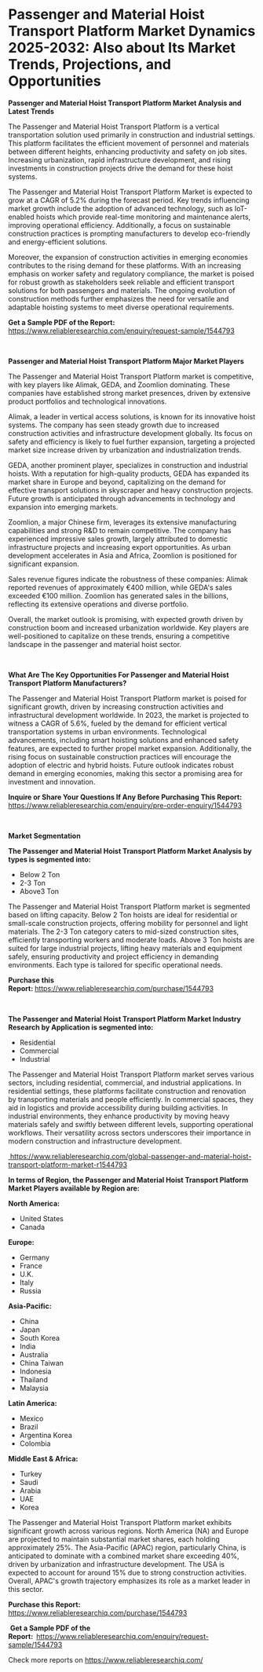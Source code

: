 <p><h1>Passenger and Material Hoist Transport Platform Market Dynamics 2025-2032: Also about Its Market Trends, Projections, and Opportunities</h1></p><p><strong>Passenger and Material Hoist Transport Platform Market Analysis and Latest Trends</strong></p>
<p><p>The Passenger and Material Hoist Transport Platform is a vertical transportation solution used primarily in construction and industrial settings. This platform facilitates the efficient movement of personnel and materials between different heights, enhancing productivity and safety on job sites. Increasing urbanization, rapid infrastructure development, and rising investments in construction projects drive the demand for these hoist systems.</p><p>The Passenger and Material Hoist Transport Platform Market is expected to grow at a CAGR of 5.2% during the forecast period. Key trends influencing market growth include the adoption of advanced technology, such as IoT-enabled hoists which provide real-time monitoring and maintenance alerts, improving operational efficiency. Additionally, a focus on sustainable construction practices is prompting manufacturers to develop eco-friendly and energy-efficient solutions.</p><p>Moreover, the expansion of construction activities in emerging economies contributes to the rising demand for these platforms. With an increasing emphasis on worker safety and regulatory compliance, the market is poised for robust growth as stakeholders seek reliable and efficient transport solutions for both passengers and materials. The ongoing evolution of construction methods further emphasizes the need for versatile and adaptable hoisting systems to meet diverse operational requirements.</p></p>
<p><strong>Get a Sample PDF of the Report:&nbsp;</strong> <a href="https://www.reliableresearchiq.com/enquiry/request-sample/1544793?utm_campaign=2315&utm_medium=2&utm_source=Github&utm_content=ia&utm_term=11042025&utm_id=passenger-and-material-hoist-transport-platform">https://www.reliableresearchiq.com/enquiry/request-sample/1544793</a></p>
<p>&nbsp;</p>
<p><strong>Passenger and Material Hoist Transport Platform Major Market Players</strong></p>
<p><p>The Passenger and Material Hoist Transport Platform market is competitive, with key players like Alimak, GEDA, and Zoomlion dominating. These companies have established strong market presences, driven by extensive product portfolios and technological innovations.</p><p>Alimak, a leader in vertical access solutions, is known for its innovative hoist systems. The company has seen steady growth due to increased construction activities and infrastructure development globally. Its focus on safety and efficiency is likely to fuel further expansion, targeting a projected market size increase driven by urbanization and industrialization trends.</p><p>GEDA, another prominent player, specializes in construction and industrial hoists. With a reputation for high-quality products, GEDA has expanded its market share in Europe and beyond, capitalizing on the demand for effective transport solutions in skyscraper and heavy construction projects. Future growth is anticipated through advancements in technology and expansion into emerging markets.</p><p>Zoomlion, a major Chinese firm, leverages its extensive manufacturing capabilities and strong R&D to remain competitive. The company has experienced impressive sales growth, largely attributed to domestic infrastructure projects and increasing export opportunities. As urban development accelerates in Asia and Africa, Zoomlion is positioned for significant expansion.</p><p>Sales revenue figures indicate the robustness of these companies: Alimak reported revenues of approximately €400 million, while GEDA's sales exceeded €100 million. Zoomlion has generated sales in the billions, reflecting its extensive operations and diverse portfolio.</p><p>Overall, the market outlook is promising, with expected growth driven by construction boom and increased urbanization worldwide. Key players are well-positioned to capitalize on these trends, ensuring a competitive landscape in the passenger and material hoist sector.</p></p>
<p>&nbsp;</p>
<p><strong>What Are The Key Opportunities For Passenger and Material Hoist Transport Platform Manufacturers?</strong></p>
<p><p>The Passenger and Material Hoist Transport Platform market is poised for significant growth, driven by increasing construction activities and infrastructural development worldwide. In 2023, the market is projected to witness a CAGR of 5.6%, fueled by the demand for efficient vertical transportation systems in urban environments. Technological advancements, including smart hoisting solutions and enhanced safety features, are expected to further propel market expansion. Additionally, the rising focus on sustainable construction practices will encourage the adoption of electric and hybrid hoists. Future outlook indicates robust demand in emerging economies, making this sector a promising area for investment and innovation.</p></p>
<p><strong>Inquire or Share Your Questions If Any Before Purchasing This Report:</strong> <a href="https://www.reliableresearchiq.com/enquiry/pre-order-enquiry/1544793?utm_campaign=2315&utm_medium=2&utm_source=Github&utm_content=ia&utm_term=11042025&utm_id=passenger-and-material-hoist-transport-platform">https://www.reliableresearchiq.com/enquiry/pre-order-enquiry/1544793</a></p>
<p>&nbsp;</p>
<p><strong>Market Segmentation</strong></p>
<p><strong>The Passenger and Material Hoist Transport Platform Market Analysis by types is segmented into:</strong></p>
<p><ul><li>Below 2 Ton</li><li>2-3 Ton</li><li>Above3 Ton</li></ul></p>
<p><p>The Passenger and Material Hoist Transport Platform market is segmented based on lifting capacity. Below 2 Ton hoists are ideal for residential or small-scale construction projects, offering mobility for personnel and light materials. The 2-3 Ton category caters to mid-sized construction sites, efficiently transporting workers and moderate loads. Above 3 Ton hoists are suited for large industrial projects, lifting heavy materials and equipment safely, ensuring productivity and project efficiency in demanding environments. Each type is tailored for specific operational needs.</p></p>
<p><strong>Purchase this Report:&nbsp;</strong><a href="https://www.reliableresearchiq.com/purchase/1544793?utm_campaign=2315&utm_medium=2&utm_source=Github&utm_content=ia&utm_term=11042025&utm_id=passenger-and-material-hoist-transport-platform">https://www.reliableresearchiq.com/purchase/1544793</a></p>
<p>&nbsp;</p>
<p><strong>The Passenger and Material Hoist Transport Platform Market Industry Research by Application is segmented into:</strong></p>
<p><ul><li>Residential</li><li>Commercial</li><li>Industrial</li></ul></p>
<p><p>The Passenger and Material Hoist Transport Platform market serves various sectors, including residential, commercial, and industrial applications. In residential settings, these platforms facilitate construction and renovation by transporting materials and people efficiently. In commercial spaces, they aid in logistics and provide accessibility during building activities. In industrial environments, they enhance productivity by moving heavy materials safely and swiftly between different levels, supporting operational workflows. Their versatility across sectors underscores their importance in modern construction and infrastructure development.</p></p>
<p><a href="https://www.reliableresearchiq.com/global-passenger-and-material-hoist-transport-platform-market-r1544793?utm_campaign=2315&utm_medium=2&utm_source=Github&utm_content=ia&utm_term=11042025&utm_id=passenger-and-material-hoist-transport-platform">&nbsp;https://www.reliableresearchiq.com/global-passenger-and-material-hoist-transport-platform-market-r1544793</a></p>
<p><strong>In terms of Region, the Passenger and Material Hoist Transport Platform Market Players available by Region are:</strong></p>
<p>
    <p> <strong> North America: </strong>
        <ul>
            <li>United States</li>
            <li>Canada</li>
        </ul>
        </p> 
    <p> <strong> Europe: </strong>
        <ul>
            <li>Germany</li>
            <li>France</li>
            <li>U.K.</li>
            <li>Italy</li>
            <li>Russia</li>
        </ul>
        </p> 
    <p> <strong> Asia-Pacific: </strong>
        <ul>
            <li>China</li>
            <li>Japan</li>
            <li>South Korea</li>
            <li>India</li>
            <li>Australia</li>
            <li>China Taiwan</li>
            <li>Indonesia</li>
            <li>Thailand</li>
            <li>Malaysia</li>
        </ul>
        </p> 
    <p> <strong> Latin America: </strong>
        <ul>
            <li>Mexico</li>
            <li>Brazil</li>
            <li>Argentina Korea</li>
            <li>Colombia</li>
        </ul>
        </p> 
    <p> <strong> Middle East & Africa: </strong>
        <ul>
            <li>Turkey</li>
            <li>Saudi</li>
            <li>Arabia</li>
            <li>UAE</li>
            <li>Korea</li>
        </ul>
    </p>
    </p>
<p><p>The Passenger and Material Hoist Transport Platform market exhibits significant growth across various regions. North America (NA) and Europe are projected to maintain substantial market shares, each holding approximately 25%. The Asia-Pacific (APAC) region, particularly China, is anticipated to dominate with a combined market share exceeding 40%, driven by urbanization and infrastructure development. The USA is expected to account for around 15% due to strong construction activities. Overall, APAC's growth trajectory emphasizes its role as a market leader in this sector.</p></p>
<p><strong>Purchase this Report: </strong><a href="https://www.reliableresearchiq.com/purchase/1544793?utm_campaign=2315&utm_medium=2&utm_source=Github&utm_content=ia&utm_term=11042025&utm_id=passenger-and-material-hoist-transport-platform">https://www.reliableresearchiq.com/purchase/1544793</a></p>
<p>&nbsp;<strong>Get a Sample PDF of the Report:&nbsp;&nbsp;</strong><a href="https://www.reliableresearchiq.com/enquiry/request-sample/1544793?utm_campaign=2315&utm_medium=2&utm_source=Github&utm_content=ia&utm_term=11042025&utm_id=passenger-and-material-hoist-transport-platform">https://www.reliableresearchiq.com/enquiry/request-sample/1544793</a></p>
<p><strong></strong></p>
<p>Check more reports on <a href="https://www.reliableresearchiq.com/?utm_campaign=2315&utm_medium=2&utm_source=Github&utm_content=ia&utm_term=11042025&utm_id=passenger-and-material-hoist-transport-platform">https://www.reliableresearchiq.com/</a></p>